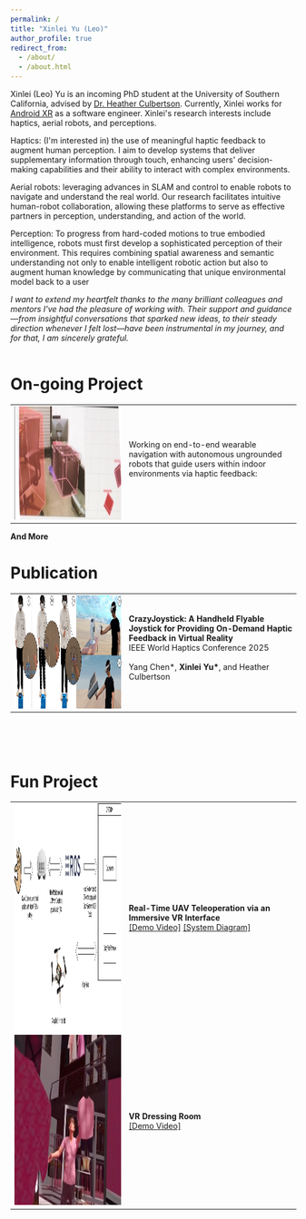 ```yaml
---
permalink: /
title: "Xinlei Yu (Leo)"
author_profile: true
redirect_from: 
  - /about/
  - /about.html
---
```


Xinlei (Leo) Yu is an incoming PhD student at the University of Southern California, advised by [Dr. Heather Culbertson](https://viterbi.usc.edu/directory/faculty/Culbertson/Heather). Currently, Xinlei works for [Android XR](https://blog.google/products/android/android-xr/) as a software engineer. Xinlei's research interests include haptics, aerial robots, and perceptions.

Haptics: (I'm interested in) the use of meaningful haptic feedback to augment human perception. I aim to develop systems that deliver supplementary information through touch, enhancing users' decision-making capabilities and their ability to interact with complex environments.

Aerial robots: leveraging advances in SLAM and control to enable robots to navigate and understand the real world. Our research facilitates intuitive human-robot collaboration, allowing these platforms to serve as effective partners in perception, understanding, and action of the world.

Perception: To progress from hard-coded motions to true embodied intelligence, robots must first develop a sophisticated perception of their environment. This requires combining spatial awareness and semantic understanding not only to enable intelligent robotic action but also to augment human knowledge by communicating that unique environmental model back to a user

*I want to extend my heartfelt thanks to the many brilliant colleagues and mentors I've had the pleasure of working with. Their support and guidance—from insightful conversations that sparked new ideas, to their steady direction whenever I felt lost—have been instrumental in my journey, and for that, I am sincerely grateful.*
<br>
<br>





# On-going Project

<table>
<tr>
<td style="width:40%">
<img src="https://raw.githubusercontent.com/XinleiYu-Leo/XinleiYu-Leo.github.io/master/images/object_2.png" alt="teaser" height="200" width="800"/>
</td>
<td style="width:60%">
Working on end-to-end wearable navigation with autonomous ungrounded robots that guide users within indoor environments via haptic feedback:  <br>
<br>
</td>
</tr>
</table>

**And More**
<br>

# Publication

<table>
<tr>
<td style="width:40%">
<img src="https://raw.githubusercontent.com/XinleiYu-Leo/XinleiYu-Leo.github.io/master/images/crazy_teaser_new.png" alt="teaser" height="200" width="800"/>
</td>
<td style="width:60%">
<strong>CrazyJoystick: A Handheld Flyable Joystick for Providing On-Demand Haptic Feedback in Virtual Reality</strong> <br>
IEEE World Haptics Conference 2025
<br><br>
Yang Chen*, <strong>Xinlei Yu*</strong>, and Heather Culbertson
<br><br>
</td>
</tr>
</table>

<br>
<br>


<br>

# Fun Project 

<table>
<tr>
<td style="width:40%">
<img src="https://raw.githubusercontent.com/XinleiYu-Leo/XinleiYu-Leo.github.io/master/images/handtrackingDrone.drawio.png" alt="System Image" height="400" width="450" />
</td>
<td style="width:60%">
<strong>Real-Time UAV Teleoperation via an Immersive VR Interface</strong>
<br>
<a href="https://youtube.com/shorts/QBKCI4z-H1E?feature=share">[Demo Video]</a> <a href="https://raw.githubusercontent.com/XinleiYu-Leo/XinleiYu-Leo.github.io/master/images/handtrackingDrone.drawio.png">[System Diagram]</a> 
</td>
</tr>
<tr>
<td style="width:40%">
<img src="https://raw.githubusercontent.com/XinleiYu-Leo/XinleiYu-Leo.github.io/master/images/VR_DressingRoom.png" alt="VR Room Image" height="300" width="450" />
</td>
<td style="width:60%">
<strong>VR Dressing Room</strong>
<br>
<a href="https://youtube.com/shorts/3uVC-7T6mHI?feature=share">[Demo Video]</a>
</td>
</tr>
</table>

<br>

<div style="text-align: center; margin: 20px auto; width: 20%; max-width: 300px;">
<script type="text/javascript" id="clustrmaps" src="//clustrmaps.com/map_v2.js?d=yCj_xBos2bfQlyC2i7ySrowuBDzG53DBwh-CAKr3j5E&cl=ffffff&w=a"></script>
</div>

